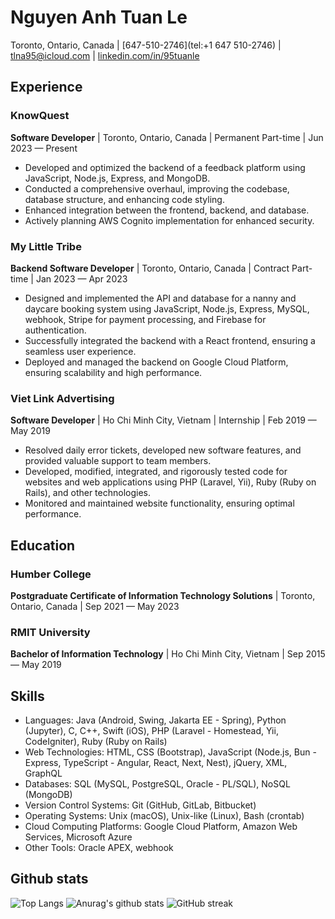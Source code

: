 # Nguyen Anh Tuan Le

Toronto, Ontario,
Canada | [647-510-2746](tel:+1 647 510-2746) | [tlna95@icloud.com](mailto:tlna95@icloud.com) | [linkedin.com/in/95tuanle](https://www.linkedin.com/in/95tuanle/)

## Experience

### KnowQuest

**Software Developer** | Toronto, Ontario, Canada | Permanent Part-time | Jun 2023 — Present

- Developed and optimized the backend of a feedback platform using JavaScript, Node.js, Express, and MongoDB.
- Conducted a comprehensive overhaul, improving the codebase, database structure, and enhancing code styling.
- Enhanced integration between the frontend, backend, and database.
- Actively planning AWS Cognito implementation for enhanced security.

### My Little Tribe

**Backend Software Developer** | Toronto, Ontario, Canada | Contract Part-time | Jan 2023 — Apr 2023

- Designed and implemented the API and database for a nanny and daycare booking system using JavaScript, Node.js,
  Express, MySQL, webhook, Stripe for payment processing, and Firebase for authentication.
- Successfully integrated the backend with a React frontend, ensuring a seamless user experience.
- Deployed and managed the backend on Google Cloud Platform, ensuring scalability and high performance.

### Viet Link Advertising

**Software Developer** | Ho Chi Minh City, Vietnam | Internship | Feb 2019 — May 2019

- Resolved daily error tickets, developed new software features, and provided valuable support to team members.
- Developed, modified, integrated, and rigorously tested code for websites and web applications using PHP (Laravel,
  Yii), Ruby (Ruby on Rails), and other technologies.
- Monitored and maintained website functionality, ensuring optimal performance.

## Education

### Humber College

**Postgraduate Certificate of Information Technology Solutions** | Toronto, Ontario, Canada | Sep 2021 — May 2023

### RMIT University

**Bachelor of Information Technology** | Ho Chi Minh City, Vietnam | Sep 2015 — May 2019

## Skills

- Languages: Java (Android, Swing, Jakarta EE - Spring), Python (Jupyter), C, C++, Swift (iOS), PHP (Laravel -
  Homestead, Yii, CodeIgniter), Ruby (Ruby on Rails)
- Web Technologies: HTML, CSS (Bootstrap), JavaScript (Node.js, Bun - Express, TypeScript - Angular, React, Next, Nest),
  jQuery, XML, GraphQL
- Databases: SQL (MySQL, PostgreSQL, Oracle - PL/SQL), NoSQL (MongoDB)
- Version Control Systems: Git (GitHub, GitLab, Bitbucket)
- Operating Systems: Unix (macOS), Unix-like (Linux), Bash (crontab)
- Cloud Computing Platforms: Google Cloud Platform, Amazon Web Services, Microsoft Azure
- Other Tools: Oracle APEX, webhook

## Github stats

![Top Langs](https://github-readme-stats-95tuanle.vercel.app/api/top-langs/?username=95tuanle&layout=compact&show_icons=true&theme=transparent&langs_count=10&size_weight=0.5&count_weight=0.5)
![Anurag's github stats](https://github-readme-stats-95tuanle.vercel.app/api?username=95tuanle&show_icons=true&theme=transparent&include_all_commits=true)
![GitHub streak](https://github-readme-streak-stats-95tuanle.vercel.app/?user=95tuanle&theme=transparent)
